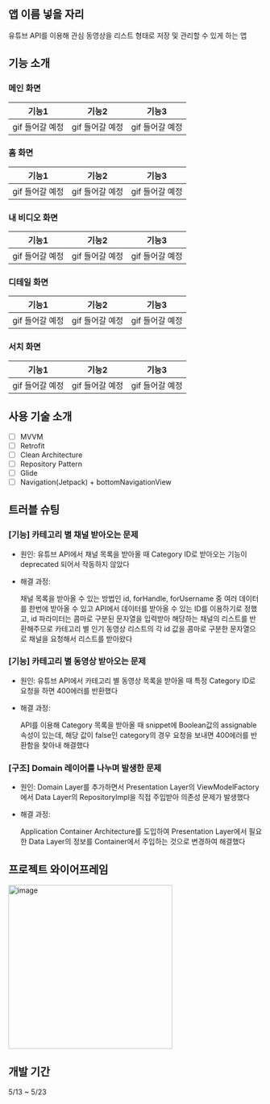 ## 앱 이름 넣을 자리
유튜브 API를 이용해 관심 동영상을 리스트 형태로 저장 및 관리할 수 있게 하는 앱

## 기능 소개

### 메인 화면

|기능1|기능2|기능3|
|:-----:|:-----:|:-----:|
| gif 들어갈 예정 | gif 들어갈 예정 | gif 들어갈 예정 |

### 홈 화면

|기능1|기능2|기능3|
|:-----:|:-----:|:-----:|
| gif 들어갈 예정 | gif 들어갈 예정 | gif 들어갈 예정 |

### 내 비디오 화면  

|기능1|기능2|기능3|
|:-----:|:-----:|:-----:|
| gif 들어갈 예정 | gif 들어갈 예정 | gif 들어갈 예정 |

### 디테일 화면

|기능1|기능2|기능3|
|:-----:|:-----:|:-----:|
| gif 들어갈 예정 | gif 들어갈 예정 | gif 들어갈 예정 |

### 서치 화면

|기능1|기능2|기능3|
|:-----:|:-----:|:-----:|
| gif 들어갈 예정 | gif 들어갈 예정 | gif 들어갈 예정 |

## 사용 기술 소개

- [ ] MVVM
- [ ] Retrofit
- [ ] Clean Architecture
- [ ] Repository Pattern
- [ ] Glide
- [ ] Navigation(Jetpack) + bottomNavigationView

## 트러블 슈팅

### [기능] 카테고리 별 채널 받아오는 문제
- 원인: 유튜브 API에서 채널 목록을 받아올 때 Category ID로 받아오는 기능이 deprecated 되어서 작동하지 않았다
- 해결 과정:

  채널 목록을 받아올 수 있는 방법인 id, forHandle, forUsername 중 여러 데이터를 한번에 받아올 수 있고 API에서 데이터를 받아올 수 있는 ID를 이용하기로 정했고, 
  id 파라미터는 콤마로 구분된 문자열을 입력받아 해당하는 채널의 리스트를 반환해주므로 카테고리 별 인기 동영상 리스트의 각 id 값을 콤마로 구분한 문자열으로 채널을 요청해서 리스트를 받아왔다

### [기능] 카테고리 별 동영상 받아오는 문제
- 원인: 유튜브 API에서 카테고리 별 동영상 목록을 받아올 때 특정 Category ID로 요청을 하면 400에러를 반환했다
- 해결 과정:

  API를 이용해 Category 목록을 받아올 때 snippet에 Boolean값의 assignable 속성이 있는데, 해당 값이 false인 category의 경우 요청을 보내면 400에러를 반환함을 찾아내 해결했다

### [구조] Domain 레이어를 나누며 발생한 문제
- 원인: Domain Layer를 추가하면서 Presentation Layer의 ViewModelFactory에서 Data Layer의 RepositoryImpl을 직접 주입받아 의존성 문제가 발생했다
- 해결 과정:

  Application Container Architecture를 도입하여 Presentation Layer에서 필요한 Data Layer의 정보를 Container에서 주입하는 것으로 변경하여 해결했다
  
## 프로젝트 와이어프레임

<img width="325" alt="image" src="https://github.com/Android-3rd-team-3/Y-Media-App/assets/157380033/5798e715-5f1f-4be7-94e8-342c4be64cc3">


## 개발 기간
5/13 ~ 5/23 
